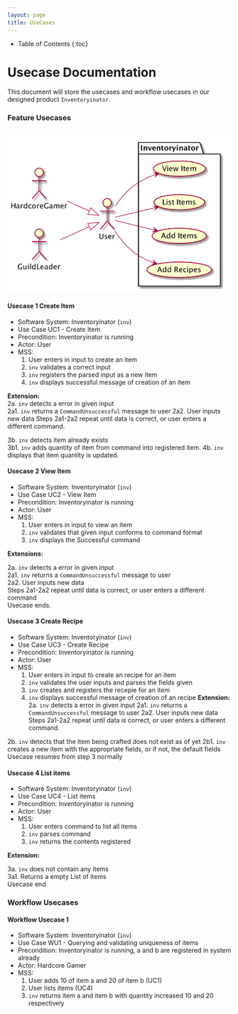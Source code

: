 ```yaml
---
layout: page
title: UseCases
---
```

* Table of Contents
{:toc}

# Usecase Documentation
This document will store the usecases and workflow usecases in our designed product `Inventoryinator`.

### Feature Usecases
![usecases](images/usecases/UsecaseDiagram1.png)
#### Usecase 1 Create Item
- Software System: Inventoryinator (`inv`)
- Use Case UC1 - Create Item
- Precondition: Inventoryinator is running
- Actor: User
- MSS:
    1. User enters in input to create an item
    2. `inv` validates a correct input
    3. `inv` registers the parsed input as a new item
    4. `inv` displays successful message of creation of an item

**Extension:** <br>
2a. `inv` detects a error in given input<br>
2a1. `inv` returns a `CommandUnsuccessful` message to user
2a2. User inputs new data
Steps 2a1-2a2 repeat until data is correct, or user enters a different command.

3b. `inv` detects item already exists<br>
3b1. `inv` adds quantity of item from command into registered item.
4b. `inv` displays that item quantity is updated.

#### Usecase 2 View Item

- Software System: Inventoryinator (`inv`)
- Use Case UC2 - View Item
- Precondition: Inventoryinator is running
- Actor: User
- MSS:
    1. User enters in input to view an item
    2. `inv` validates that given input conforms to command format
    3. `inv` displays the Successful command

**Extensions:**

2a. `inv` detects a error in given input<br>
2a1. `inv` returns a `CommandUnsuccessful` message to user<br>
2a2. User inputs new data<br>
Steps 2a1-2a2 repeat until data is correct, or user enters a different command<br>
Usecase ends.

#### Usecase 3 Create Recipe
- Software System: Inventoryinator (`inv`)
- Use Case UC3 - Create Recipe
- Precondition: Inventoryinator is running
- Actor: User
- MSS:
    1. User enters in input to create an recipe for an item
    2. `inv` validates the user inputs and parses the fields given
    3. `inv` creates and registers the recepie for an item
    4. `inv` displays successful message of creation of an recipe
**Extension:** 
2a. `inv` detects a error in given input
2a1. `inv` returns a `CommandUnsuccessful` message to user
2a2. User inputs new data
Steps 2a1-2a2 repeat until data is correct, or user enters a different command.

2b. `inv` detects that the item being crafted does not exist as of yet
2b1. `inv` creates a new item with the appropriate fields, or if not, the default fields
Usecase resumes from step 3 normally

#### Usecase 4 List items
- Software System: Inventoryinator (`inv`)
- Use Case UC4 - List items
- Precondition: Inventoryinator is running
- Actor: User
- MSS:
    1. User enters command to list all items
    2. `inv` parses command
    3. `inv` returns the contents registered

**Extension:**

3a. `inv` does not contain any items<br>
3a1. Returns a empty List of items<br>
Usecase end

### Workflow Usecases

#### Workflow Usecase 1
- Software System: Inventoryinator (`inv`)
- Use Case WU1 - Querying and validating uniqueness of items
- Precondition: Inventoryinator is running, a and b are registered in system already 
- Actor: Hardcore Gamer
- MSS:
    1. User adds 10 of item a and 20 of item b (UC1)
    2. User lists items (UC4)
    3. `inv` returns item a and item b with quantity increased 10 and 20 respectively

